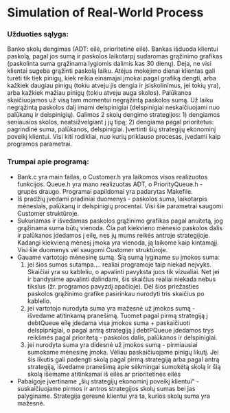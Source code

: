 # Simulation of Real-World Process

<h3>Užduoties sąlyga:</h3>
<p>Banko skolų dengimas (ADT: eilė, prioritetinė eilė). Bankas išduoda klientui paskolą, pagal jos sumą ir paskolos laikotarpį sudaromas grąžinimo grafikas (paskolinta suma grąžinama lygiomis dalimis kas 30 dienų). Deja, ne visi klientai sugeba grąžinti paskolą laiku. Atėjus mokėjimo dienai klientas gali turėti tik tiek pinigų, kiek reikia einamajai įmokai pagal grafiką dengti, arba kažkiek daugiau pinigų (tokiu atveju jis dengia ir įsiskolinimus, jei tokių yra), arba kažkiek mažiau pinigų (tokiu atveju auga skolos). Palūkanos skaičiuojamos už visą tam momentui negrąžintą paskolos sumą. Už laiku negrąžintą paskolos dalį imami delspinigiai (delspinigiai neskaičiuojami nuo palūkanų ir delspinigių). Galimos 2 skolų dengimo strategijos: 1) dengiamos seniausios skolos, neatsižvelgiant į jų tipą; 2) dengiama pagal prioritetus: pagrindinė suma, palūkanos, delspinigiai. Įvertinti šių strategijų  ekonominį poveikį klientui. Visi kiti rodikliai, nuo kurių priklauso procesas, įvedami kaip programos parametrai.</p>

<h3>Trumpai apie programą:</h3>
<ul>
<li>Bank.c yra main failas, o Customer.h yra laikomos visos realizuotos funkcijos. Queue.h yra mano realizuotas ADT, o PriorityQueue.h - grupės draugo. Programai papildomai yra padarytas Makefile.</li>
<li>Iš pradžių įvedami pradiniai duomenys - paskolos suma, laikotarpis mėnesiais, palūkanų ir delspinigių procentai. Visi šie parametrai saugomi Customer struktūroje.</li>
<li>Sukuriamas ir išvedamas paskolos grąžinimo grafikas pagal anuitetą, jog grąžinama suma būtų vienoda. Čia pat kiekvieno mėnesio paskolos dalis ir palūkanos įdedamos į eilę, nes jų mums reikės antroje strategijoje. Kadangi kiekvieną mėnesį įmoka yra vienoda, ją laikome kaip kintamąjį. Visi šie duomenys vėl saugomi Customer struktūroje.</li>
<li>Gauame vartotojo mėnesinę sumą. Šią sumą lyginame su įmokos suma:
  <ol>
		<li type = "1">jei šios sumos sutampa.... realiai programoje taip niekad neįvyks. Skaičiai yra su kableliu, o apvalinti pavyksta juos tik vizualiai. Net jei ir bandysime apvalinti dalindami, šis skaičius realiai niekada nebus tikslus (žr. programos pavyzdį apačioje). Dėl šios priežasties paskolos grąžinimo grafike pasirinkau nurodyti tris skaičius po kablelio.</li>
		<li type = "1">jei vartotojo nurodyta suma yra mažesnė už įmokos sumą - išvedame atitinkamą pranešimą. Tuomet pagal pirmą strategiją į debtQueue eilę įdedama visa įmokos suma + paskaičiuoti delspipnigiai, o pagal antrą strategiją į debtPQueue įdedamos trys reikšmės pagal prioritetą - paskolos dalis, palūkanos ir delspinigiai.</li>
		<li type = "1">jei nurodyta suma yra didesnė už įmokos sumą - pirmiausiai sumokame mėnesinę įmoka. Vėliau paskaičiuojame pinigų likutį. Jei šis likutis gali padengti skolą pagal pirmą strategiją arba pagal antrą strategiją, išvedame pranešimą apie sėkmingai sumokėtą skolą ir šią skolą išemame atitinkamai iš eilės ar prioritetinės eilės</li>
    </li>
</ol>
<li>Pabaigoje įvertiname „šių strategijų ekonominį poveikį klientui“ - suskaičiuojame pirmos ir antros strategijos skolų sumas bei jas palyginame. Strategija geresnė klientui yra ta, kurios skolų suma yra mažesnė.</li>
</ul>
